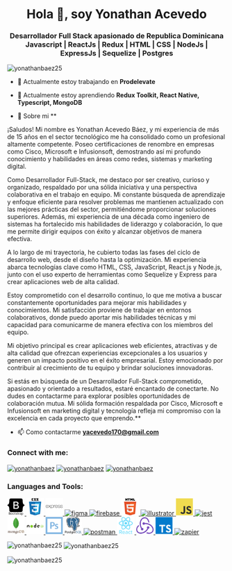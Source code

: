 <h1 align="center">Hola 👋, soy Yonathan Acevedo</h1>
<h3 align="center">Desarrollador Full Stack apasionado de Republica Dominicana Javascript | ReactJs | Redux | HTML | CSS | NodeJs | ExpressJs | Sequelize | Postgres</h3>

<p align="left"> <img src="https://komarev.com/ghpvc/?username=yonathanbaez25&label=Profile%20views&color=0e75b6&style=flat" alt="yonathanbaez25" /> </p>

- 🔭 Actualmente estoy trabajando en **Prodelevate**

- 🌱 Actualmente estoy aprendiendo **Redux Toolkit, React Native, Typescript, MongoDB**

- 💬 Sobre mi **
  
¡Saludos! Mi nombre es Yonathan Acevedo Báez, y mi experiencia de más de 15 años en el sector tecnológico me ha consolidado como un profesional altamente competente. Poseo certificaciones de renombre en empresas como Cisco, Microsoft e Infusionsoft, demostrando así mi profundo conocimiento y habilidades en áreas como redes, sistemas y marketing digital.

Como Desarrollador Full-Stack, me destaco por ser creativo, curioso y organizado, respaldado por una sólida iniciativa y una perspectiva colaborativa en el trabajo en equipo. Mi constante búsqueda de aprendizaje y enfoque eficiente para resolver problemas me mantienen actualizado con las mejores prácticas del sector, permitiéndome proporcionar soluciones superiores. Además, mi experiencia de una década como ingeniero de sistemas ha fortalecido mis habilidades de liderazgo y colaboración, lo que me permite dirigir equipos con éxito y alcanzar objetivos de manera efectiva.

A lo largo de mi trayectoria, he cubierto todas las fases del ciclo de desarrollo web, desde el diseño hasta la optimización. Mi experiencia abarca tecnologías clave como HTML, CSS, JavaScript, React.js y Node.js, junto con el uso experto de herramientas como Sequelize y Express para crear aplicaciones web de alta calidad.

Estoy comprometido con el desarrollo continuo, lo que me motiva a buscar constantemente oportunidades para mejorar mis habilidades y conocimientos. Mi satisfacción proviene de trabajar en entornos colaborativos, donde puedo aportar mis habilidades técnicas y mi capacidad para comunicarme de manera efectiva con los miembros del equipo.

Mi objetivo principal es crear aplicaciones web eficientes, atractivas y de alta calidad que ofrezcan experiencias excepcionales a los usuarios y generen un impacto positivo en el éxito empresarial. Estoy emocionado por contribuir al crecimiento de tu equipo y brindar soluciones innovadoras.

Si estás en búsqueda de un Desarrollador Full-Stack comprometido, apasionado y orientado a resultados, estaré encantado de conectarte. No dudes en contactarme para explorar posibles oportunidades de colaboración mutua. Mi sólida formación respaldada por Cisco, Microsoft e Infusionsoft en marketing digital y tecnología refleja mi compromiso con la excelencia en cada proyecto que emprendo.**

- 📫 Como contactarme **yacevedo170@gmail.com**

<h3 align="left">Connect with me:</h3>
<p align="left">
<a href="https://www.linkedin.com/in/yonathan-acevedo-baez-26a453b4/" target="blank"><img align="center" src="https://raw.githubusercontent.com/rahuldkjain/github-profile-readme-generator/master/src/images/icons/Social/linked-in-alt.svg" alt="yonathanbaez" height="30" width="40" /></a>
<a href="https://www.facebook.com/yonathan.acevedobaez" target="blank"><img align="center" src="https://raw.githubusercontent.com/rahuldkjain/github-profile-readme-generator/master/src/images/icons/Social/facebook.svg" alt="yonathanbaez" height="30" width="40" /></a>
<a href="https://www.instagram.com/yonathanacevedob" target="blank"><img align="center" src="https://raw.githubusercontent.com/rahuldkjain/github-profile-readme-generator/master/src/images/icons/Social/instagram.svg" alt="yonathanbaez" height="30" width="40" /></a>
</p>

<h3 align="left">Languages and Tools:</h3>
<p align="left"> <a href="https://getbootstrap.com" target="_blank" rel="noreferrer"> <img src="https://raw.githubusercontent.com/devicons/devicon/master/icons/bootstrap/bootstrap-plain-wordmark.svg" alt="bootstrap" width="40" height="40"/> </a> <a href="https://www.w3schools.com/css/" target="_blank" rel="noreferrer"> <img src="https://raw.githubusercontent.com/devicons/devicon/master/icons/css3/css3-original-wordmark.svg" alt="css3" width="40" height="40"/> </a> <a href="https://expressjs.com" target="_blank" rel="noreferrer"> <img src="https://raw.githubusercontent.com/devicons/devicon/master/icons/express/express-original-wordmark.svg" alt="express" width="40" height="40"/> </a> <a href="https://www.figma.com/" target="_blank" rel="noreferrer"> <img src="https://www.vectorlogo.zone/logos/figma/figma-icon.svg" alt="figma" width="40" height="40"/> </a> <a href="https://firebase.google.com/" target="_blank" rel="noreferrer"> <img src="https://www.vectorlogo.zone/logos/firebase/firebase-icon.svg" alt="firebase" width="40" height="40"/> </a> <a href="https://www.w3.org/html/" target="_blank" rel="noreferrer"> <img src="https://raw.githubusercontent.com/devicons/devicon/master/icons/html5/html5-original-wordmark.svg" alt="html5" width="40" height="40"/> </a> <a href="https://www.adobe.com/in/products/illustrator.html" target="_blank" rel="noreferrer"> <img src="https://www.vectorlogo.zone/logos/adobe_illustrator/adobe_illustrator-icon.svg" alt="illustrator" width="40" height="40"/> </a> <a href="https://developer.mozilla.org/en-US/docs/Web/JavaScript" target="_blank" rel="noreferrer"> <img src="https://raw.githubusercontent.com/devicons/devicon/master/icons/javascript/javascript-original.svg" alt="javascript" width="40" height="40"/> </a> <a href="https://jestjs.io" target="_blank" rel="noreferrer"> <img src="https://www.vectorlogo.zone/logos/jestjsio/jestjsio-icon.svg" alt="jest" width="40" height="40"/> </a> <a href="https://www.mongodb.com/" target="_blank" rel="noreferrer"> <img src="https://raw.githubusercontent.com/devicons/devicon/master/icons/mongodb/mongodb-original-wordmark.svg" alt="mongodb" width="40" height="40"/> </a> <a href="https://nodejs.org" target="_blank" rel="noreferrer"> <img src="https://raw.githubusercontent.com/devicons/devicon/master/icons/nodejs/nodejs-original-wordmark.svg" alt="nodejs" width="40" height="40"/> </a> <a href="https://www.photoshop.com/en" target="_blank" rel="noreferrer"> <img src="https://raw.githubusercontent.com/devicons/devicon/master/icons/photoshop/photoshop-line.svg" alt="photoshop" width="40" height="40"/> </a> <a href="https://www.postgresql.org" target="_blank" rel="noreferrer"> <img src="https://raw.githubusercontent.com/devicons/devicon/master/icons/postgresql/postgresql-original-wordmark.svg" alt="postgresql" width="40" height="40"/> </a> <a href="https://postman.com" target="_blank" rel="noreferrer"> <img src="https://www.vectorlogo.zone/logos/getpostman/getpostman-icon.svg" alt="postman" width="40" height="40"/> </a> <a href="https://reactjs.org/" target="_blank" rel="noreferrer"> <img src="https://raw.githubusercontent.com/devicons/devicon/master/icons/react/react-original-wordmark.svg" alt="react" width="40" height="40"/> </a> <a href="https://redux.js.org" target="_blank" rel="noreferrer"> <img src="https://raw.githubusercontent.com/devicons/devicon/master/icons/redux/redux-original.svg" alt="redux" width="40" height="40"/> </a> <a href="https://www.typescriptlang.org/" target="_blank" rel="noreferrer"> <img src="https://raw.githubusercontent.com/devicons/devicon/master/icons/typescript/typescript-original.svg" alt="typescript" width="40" height="40"/> </a> <a href="https://zapier.com" target="_blank" rel="noreferrer"> <img src="https://www.vectorlogo.zone/logos/zapier/zapier-icon.svg" alt="zapier" width="40" height="40"/> </a> </p>

<p><img align="left" src="https://github-readme-stats.vercel.app/api/top-langs?username=yonathanbaez25&show_icons=true&locale=en&layout=compact" alt="yonathanbaez25" /></p>

<p>&nbsp;<img align="center" src="https://github-readme-stats.vercel.app/api?username=yonathanbaez25&show_icons=true&locale=en" alt="yonathanbaez25" /></p>

<p><img align="center" src="https://github-readme-streak-stats.herokuapp.com/?user=yonathanbaez25&" alt="yonathanbaez25" /></p>
